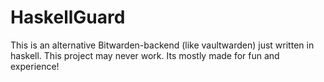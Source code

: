 # HaskellGuard
This is an alternative Bitwarden-backend (like vaultwarden) just written in haskell.
This project may never work. Its mostly made for fun and experience!